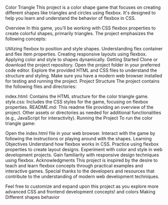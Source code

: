 Color Triangle
This project is a color shape game that focuses on creating different shapes like triangles and circles using flexbox. It's designed to help you learn and understand the behavior of flexbox in CSS.

Overview
In this game, you'll be working with CSS flexbox properties to create colorful shapes, primarily triangles. The project emphasizes the following concepts:

Utilizing flexbox to position and style shapes.
Understanding flex container and flex item properties.
Creating responsive layouts using flexbox.
Applying color and style to shapes dynamically.
Getting Started
Clone or download the project repository.
Open the project folder in your preferred code editor.
Explore the provided HTML and CSS files to understand the structure and styling.
Make sure you have a modern web browser installed for testing and running the project.
Project Structure
The project contains the following files and directories:

index.html: Contains the HTML structure for the color triangle game.
style.css: Includes the CSS styles for the game, focusing on flexbox properties.
README.md: This readme file providing an overview of the project.
Other assets or directories as needed for additional functionalities (e.g., JavaScript for interactivity).
Running the Project
To run the color triangle game:

Open the index.html file in your web browser.
Interact with the game by following the instructions or playing around with the shapes.
Learning Objectives
Understand how flexbox works in CSS.
Practice using flexbox properties to create layout designs.
Experiment with color and style in web development projects.
Gain familiarity with responsive design techniques using flexbox.
Acknowledgments
This project is inspired by the desire to teach and learn flexbox concepts through practical examples and interactive games. Special thanks to the developers and resources that contribute to the understanding of modern web development techniques.

Feel free to customize and expand upon this project as you explore more advanced CSS and frontend development concepts! and colors
Making Different shapes behavior

